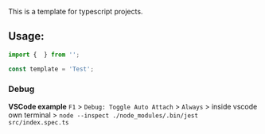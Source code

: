 This is a template for typescript projects.

## Usage:

```ts
import {  } from '';

const template = 'Test';
```

### Debug

**VSCode example**
`F1` > `Debug: Toggle Auto Attach` > `Always` > inside vscode own terminal > `node --inspect ./node_modules/.bin/jest src/index.spec.ts`
